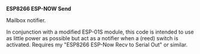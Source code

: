 **ESP8266 ESP-NOW Send**

Mailbox notifier.

In conjunction with a modified ESP-01S module, this code is intended to use as little power as possible but act as a notifier when a (reed) switch is activated. Requires my "ESP8266 ESP-Now Recv to Serial Out" or similar.
 
